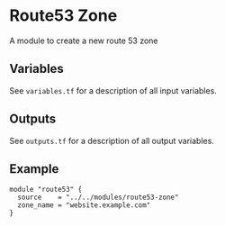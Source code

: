 # Route53 Zone

A module to create a new route 53 zone

## Variables

See `variables.tf` for a description of all input variables.

## Outputs

See `outputs.tf` for a description of all output variables.

## Example

```hcl
module "route53" {
  source    = "../../modules/route53-zone"
  zone_name = "website.example.com"
}
```
